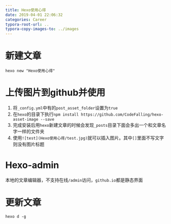 ```yaml
---
title: Hexo使用心得
date: 2019-04-01 22:06:32
categories: Career
typora-root-url: ..
typora-copy-images-to: ../images
---
```


# 新建文章
`hexo new "Hexo使用心得"`

# 上传图片到github并使用
1. 将`_config.yml`中有的`post_asset_folder`设置为`true`
1. 在`hexo`的目录下执行`npm install https://github.com/CodeFalling/hexo-asset-image --save`
1. 完成安装后用`hexo`新建文章的时候会发现`_posts`目录下面会多出一个和文章名字一样的文件夹
1. 使用```![test](Hexo使用心得/test.jpg)```就可以插入图片。其中`[]`里面不写文字则没有图片标题

# Hexo-admin
本地的文章编辑器，不支持在线`/admin`访问，`github.io`都是静态界面

# 更新文章
`hexo d -g`
